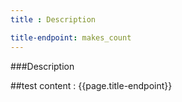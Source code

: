 ```yaml
---
title : Description

title-endpoint: makes_count
---
```


###Description

##test content : {{page.title-endpoint}} 

